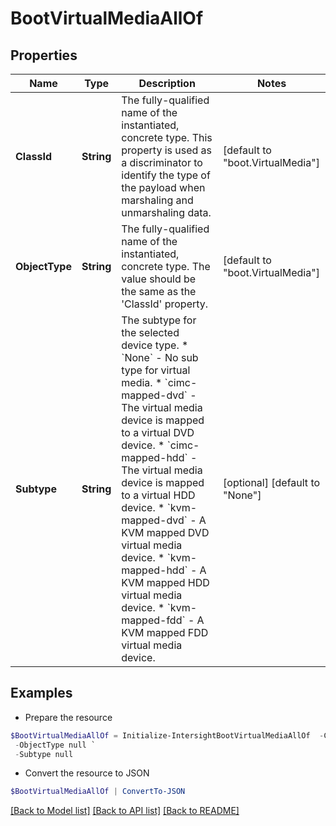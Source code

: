 # BootVirtualMediaAllOf
## Properties

Name | Type | Description | Notes
------------ | ------------- | ------------- | -------------
**ClassId** | **String** | The fully-qualified name of the instantiated, concrete type. This property is used as a discriminator to identify the type of the payload when marshaling and unmarshaling data. | [default to "boot.VirtualMedia"]
**ObjectType** | **String** | The fully-qualified name of the instantiated, concrete type. The value should be the same as the &#39;ClassId&#39; property. | [default to "boot.VirtualMedia"]
**Subtype** | **String** | The subtype for the selected device type. * &#x60;None&#x60; - No sub type for virtual media. * &#x60;cimc-mapped-dvd&#x60; - The virtual media device is mapped to a virtual DVD device. * &#x60;cimc-mapped-hdd&#x60; - The virtual media device is mapped to a virtual HDD device. * &#x60;kvm-mapped-dvd&#x60; - A KVM mapped DVD virtual media device. * &#x60;kvm-mapped-hdd&#x60; - A KVM mapped HDD virtual media device. * &#x60;kvm-mapped-fdd&#x60; - A KVM mapped FDD virtual media device. | [optional] [default to "None"]

## Examples

- Prepare the resource
```powershell
$BootVirtualMediaAllOf = Initialize-IntersightBootVirtualMediaAllOf  -ClassId null `
 -ObjectType null `
 -Subtype null
```

- Convert the resource to JSON
```powershell
$BootVirtualMediaAllOf | ConvertTo-JSON
```

[[Back to Model list]](../README.md#documentation-for-models) [[Back to API list]](../README.md#documentation-for-api-endpoints) [[Back to README]](../README.md)

